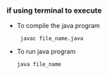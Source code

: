 ### if using terminal to execute

- To compile the java program
  
  ```  
   javac file_name.java  
  ```

- To run java program
  
  ```
  java file_name
  ```
